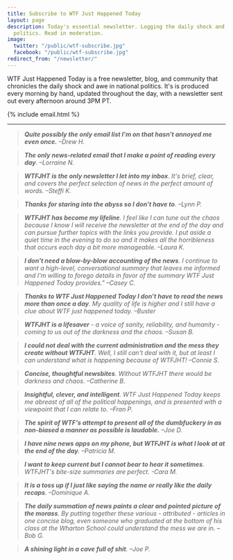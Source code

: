```yaml
---
title: Subscribe to WTF Just Happened Today
layout: page
description: Today's essential newsletter. Logging the daily shock and awe in national
  politics. Read in moderation.
image:
  twitter: "/public/wtf-subscribe.jpg"
  facebook: "/public/wtf-subscribe.jpg"
redirect_from: "/newsletter/"
---
```


<p class="lead">WTF Just Happened Today is a free newsletter, blog, and community that chronicles the daily shock and awe in national politics. It's is produced every morning by hand, updated throughout the day, with a newsletter sent out every afternoon around 3PM PT.</p> 

{% include email.html %}

---

> ***Quite possibly the only email list I'm on that hasn't annoyed me even once.** –Drew H.*

> ***The only news-related email that I make a point of reading every day**. –Lorraine N.*

> ***WTFJHT is the only newsletter I let into my inbox**. It's brief, clear, and covers the perfect selection of news in the perfect amount of words. –Steffi K.*

> ***Thanks for staring into the abyss so I don’t have to**. –Lynn P.*

> ***WTFJHT has become my lifeline**. I feel like I can tune out the chaos because I know I will receive the newsletter at the end of the day and can pursue further topics with the links you provide. I put aside a quiet time in the evening to do so and it makes all the horribleness that occurs each day a bit more manageable. –Laura K.*

> ***I don't need a blow-by-blow accounting of the news**. I continue to want a high-level, conversational summary that leaves me informed and I'm willing to forego details in favor of the summary WTF Just Happened Today provides." –Casey C.*

> ***Thanks to WTF Just Happened Today I don’t have to read the news more than once a day**. My quality of life is higher and I still have a clue about WTF just happened today. –Buster*

> ***WTFJHT is a lifesaver** - a voice of sanity, reliability, and humanity - coming to us out of the darkness and the chaos. –Susan B.*

> ***I could not deal with the current administration and the mess they create without WTFJHT**. Well, I still can't deal with it, but at least I can understand what is happening because of WTFJHT! –Connie S.*

> ***Concise, thoughtful newsbites**. Without WTFJHT there would be darkness and chaos. –Catherine B.*

> ***Insightful, clever, and intelligent**. WTF Just Happened Today keeps me abreast of all of the political happenings, and is presented with a viewpoint that I can relate to. –Fran P.*

> ***The spirit of WTF's attempt to present all of the dumbfuckery in as non-biased a manner as possible is laudable.** –Joe D.*

>  ***I have nine news apps on my phone, but WTFJHT is what I look at at the end of the day**. –Patricia M.*

> ***I want to keep current but I cannot bear to hear it sometimes**. WTFJHT's bite-size summaries are perfect. -Cara M.*

> ***It is a toss up if I just like saying the name or really like the daily recaps**. –Dominique A.*

> ***The daily summation of news paints a clear and pointed picture of the morass**. By putting together these various - attributed - articles in one concise blog, even someone who graduated at the bottom of his class at the Wharton School could understand the mess we are in. –Bob G.*

> ***A shining light in a cave full of shit**. –Joe P.* 
